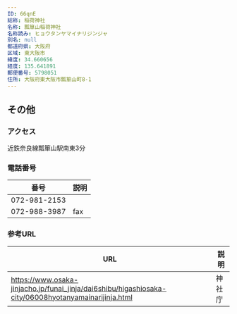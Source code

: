 ```yaml
---
ID: 66qnE
総称: 稲荷神社
名称: 瓢箪山稲荷神社
名称読み: ヒョウタンヤマイナリジンジャ
別名: null
都道府県: 大阪府
区域: 東大阪市
緯度: 34.660656
経度: 135.641891
郵便番号: 5798051
住所: 大阪府東大阪市瓢箪山町8-1
---
```


## その他

### アクセス

近鉄奈良線瓢箪山駅南東3分

### 電話番号

| 番号         | 説明 |
| ------------ | ---- |
| 072-981-2153 |      |
| 072-988-3987 | fax  |

### 参考URL

| URL                                                                                                  | 説明   |
| ---------------------------------------------------------------------------------------------------- | ------ |
| https://www.osaka-jinjacho.jp/funai_jinja/dai6shibu/higashiosaka-city/06008hyotanyamainarijinja.html | 神社庁 |
